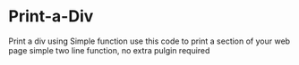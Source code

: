 # Print-a-Div
Print a div using Simple function
use this code to print a section of your web page 
simple two line function, no extra pulgin required
